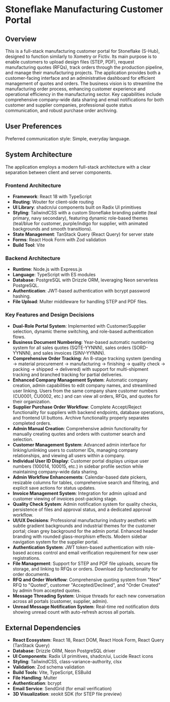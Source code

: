 # Stoneflake Manufacturing Customer Portal

## Overview

This is a full-stack manufacturing customer portal for Stoneflake (S-Hub), designed to function similarly to Xometry or Fictiv. Its main purpose is to enable customers to upload design files (STEP, PDF), request manufacturing quotes (RFQs), track orders through the production pipeline, and manage their manufacturing projects. The application provides both a customer-facing interface and an administrative dashboard for efficient management of quotes and orders. The business vision is to streamline the manufacturing order process, enhancing customer experience and operational efficiency in the manufacturing sector. Key capabilities include comprehensive company-wide data sharing and email notifications for both customer and supplier companies, professional quote status communication, and robust purchase order archiving.

## User Preferences

Preferred communication style: Simple, everyday language.

## System Architecture

The application employs a modern full-stack architecture with a clear separation between client and server components.

### Frontend Architecture
- **Framework**: React 18 with TypeScript
- **Routing**: Wouter for client-side routing
- **UI Library**: shadcn/ui components built on Radix UI primitives
- **Styling**: TailwindCSS with a custom Stoneflake branding palette (teal primary, navy secondary), featuring dynamic role-based themes (teal/blue for customer, purple/indigo for supplier, with animated backgrounds and smooth transitions).
- **State Management**: TanStack Query (React Query) for server state
- **Forms**: React Hook Form with Zod validation
- **Build Tool**: Vite

### Backend Architecture
- **Runtime**: Node.js with Express.js
- **Language**: TypeScript with ES modules
- **Database**: PostgreSQL with Drizzle ORM, leveraging Neon serverless PostgreSQL.
- **Authentication**: JWT-based authentication with bcrypt password hashing.
- **File Upload**: Multer middleware for handling STEP and PDF files.

### Key Features and Design Decisions
- **Dual-Role Portal System**: Implemented with Customer/Supplier selection, dynamic theme switching, and role-based authentication flows.
- **Business Document Numbering**: Year-based automatic numbering system for all sales quotes (SQTE-YYNNN), sales orders (SORD-YYNNN), and sales invoices (SINV-YYNNN).
- **Comprehensive Order Tracking**: An 8-stage tracking system (pending → material procurement → manufacturing → finishing → quality check → packing → shipped → delivered) with support for multi-shipment tracking and branched tracking for partial deliveries.
- **Enhanced Company Management System**: Automatic company creation, admin capabilities to edit company names, and streamlined user linking. Users from the same company share customer numbers (CU0001, CU0002, etc.) and can view all orders, RFQs, and quotes for their organization.
- **Supplier Purchase Order Workflow**: Complete Accept/Reject functionality for suppliers with backend endpoints, database operations, and frontend UI buttons. Archive functionality properly separates completed orders.
- **Admin Manual Creation**: Comprehensive admin functionality for manually creating quotes and orders with customer search and selection.
- **Customer Management System**: Advanced admin interface for linking/unlinking users to customer IDs, managing company relationships, and viewing all users within a company.
- **Individual User ID Display**: Customer portal displays unique user numbers (100014, 100015, etc.) in sidebar profile section while maintaining company-wide data sharing.
- **Admin Workflow Enhancements**: Calendar-based date pickers, resizable columns for tables, comprehensive search and filtering, and explicit save actions for status updates.
- **Invoice Management System**: Integration for admin upload and customer viewing of invoices post-packing stage.
- **Quality Check System**: Admin notification system for quality checks, persistence of files and approval status, and a dedicated approval workflow.
- **UI/UX Decisions**: Professional manufacturing industry aesthetic with subtle gradient backgrounds and industrial themes for the customer portal; clean grey background for the admin portal. Enhanced header branding with rounded glass-morphism effects. Modern sidebar navigation system for the supplier portal.
- **Authentication System**: JWT token-based authentication with role-based access control and email verification requirement for new user registrations.
- **File Management**: Support for STEP and PDF file uploads, secure file storage, and linking to RFQs or orders. Download zip functionality for order documents.
- **RFQ and Order Workflow**: Comprehensive quoting system from "New" RFQ to "Quoted", customer "Accepted/Declined", and "Order Created" by admin from accepted quotes.
- **Message Threading System**: Unique threads for each new conversation across all portals (customer, supplier, admin).
- **Unread Message Notification System**: Real-time red notification dots showing unread count with auto-refresh across all portals.

## External Dependencies

- **React Ecosystem**: React 18, React DOM, React Hook Form, React Query (TanStack Query)
- **Database**: Drizzle ORM, Neon PostgreSQL driver
- **UI Components**: Radix UI primitives, shadcn/ui, Lucide React icons
- **Styling**: TailwindCSS, class-variance-authority, clsx
- **Validation**: Zod schema validation
- **Build Tools**: Vite, TypeScript, ESBuild
- **File Handling**: Multer
- **Authentication**: bcrypt
- **Email Service**: SendGrid (for email verification)
- **3D Visualization**: xeokit SDK (for STEP file preview)